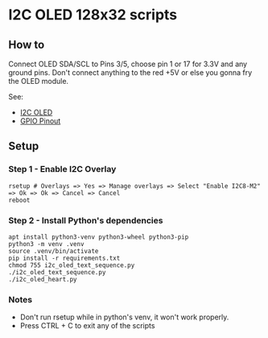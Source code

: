 # I2C OLED 128x32 scripts

## How to

Connect OLED SDA/SCL to Pins 3/5, choose pin 1 or 17 for 3.3V and any ground pins. Don't connect anything to the red +5V or else you gonna fry the OLED module.

See:

- [I2C OLED](https://gist.github.com/c0m4r/b3fea6342bcf5a1b25b608fc36100d68#I2C-OLED)
- [GPIO Pinout](https://docs.radxa.com/en/rock5/rock5c/hardware-design/hardware-interface?target=rk3582#gpio-pinout)

## Setup

### Step 1 - Enable I2C Overlay

```
rsetup # Overlays => Yes => Manage overlays => Select "Enable I2C8-M2" => Ok => Ok => Cancel => Cancel
reboot
```

### Step 2 - Install Python's dependencies

```
apt install python3-venv python3-wheel python3-pip
python3 -m venv .venv
source .venv/bin/activate
pip install -r requirements.txt
chmod 755 i2c_oled_text_sequence.py
./i2c_oled_text_sequence.py
./i2c_oled_heart.py
```

### Notes

- Don't run rsetup while in python's venv, it won't work properly.
- Press CTRL + C to exit any of the scripts
